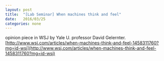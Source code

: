 ```yaml
---
layout: post
title:  "[Lab Seminar] When machines think and feel"
date:   2016/03/25
categories: none
---
```






opinion piece in WSJ by Yale U. professor David Gelernter. [http://www.wsj.com/articles/when-machines-think-and-feel-1458311760?mg=id-wsj](http://www.wsj.com/articles/when-machines-think-and-feel-1458311760?mg=id-wsj)





 


